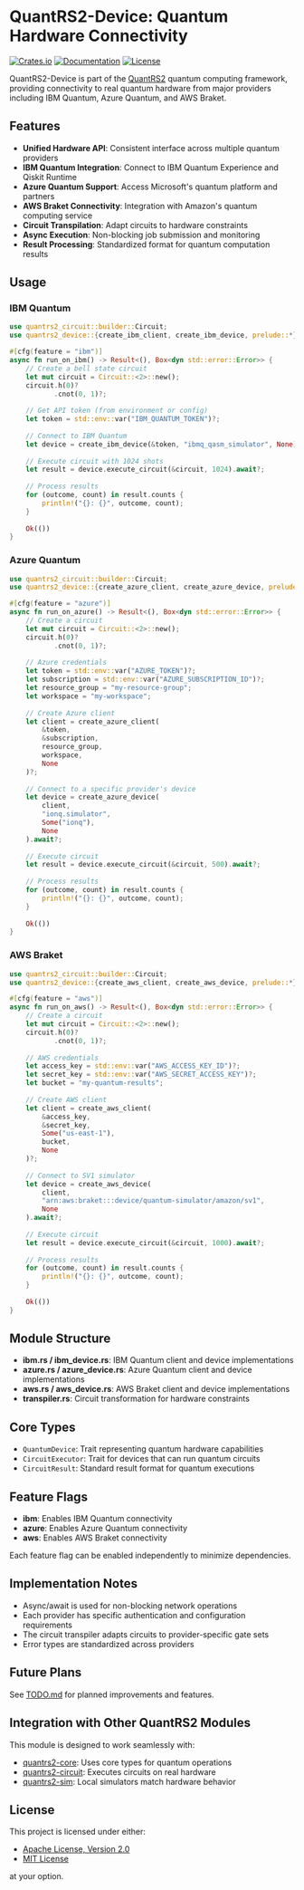 # QuantRS2-Device: Quantum Hardware Connectivity

[![Crates.io](https://img.shields.io/crates/v/quantrs2-device.svg)](https://crates.io/crates/quantrs2-device)
[![Documentation](https://docs.rs/quantrs2-device/badge.svg)](https://docs.rs/quantrs2-device)
[![License](https://img.shields.io/badge/license-MIT%2FApache--2.0-blue.svg)](https://github.com/cool-japan/quantrs)

QuantRS2-Device is part of the [QuantRS2](https://github.com/cool-japan/quantrs) quantum computing framework, providing connectivity to real quantum hardware from major providers including IBM Quantum, Azure Quantum, and AWS Braket.

## Features

- **Unified Hardware API**: Consistent interface across multiple quantum providers
- **IBM Quantum Integration**: Connect to IBM Quantum Experience and Qiskit Runtime
- **Azure Quantum Support**: Access Microsoft's quantum platform and partners
- **AWS Braket Connectivity**: Integration with Amazon's quantum computing service
- **Circuit Transpilation**: Adapt circuits to hardware constraints
- **Async Execution**: Non-blocking job submission and monitoring
- **Result Processing**: Standardized format for quantum computation results

## Usage

### IBM Quantum

```rust
use quantrs2_circuit::builder::Circuit;
use quantrs2_device::{create_ibm_client, create_ibm_device, prelude::*};

#[cfg(feature = "ibm")]
async fn run_on_ibm() -> Result<(), Box<dyn std::error::Error>> {
    // Create a bell state circuit
    let mut circuit = Circuit::<2>::new();
    circuit.h(0)?
           .cnot(0, 1)?;
    
    // Get API token (from environment or config)
    let token = std::env::var("IBM_QUANTUM_TOKEN")?;
    
    // Connect to IBM Quantum
    let device = create_ibm_device(&token, "ibmq_qasm_simulator", None).await?;
    
    // Execute circuit with 1024 shots
    let result = device.execute_circuit(&circuit, 1024).await?;
    
    // Process results
    for (outcome, count) in result.counts {
        println!("{}: {}", outcome, count);
    }
    
    Ok(())
}
```

### Azure Quantum

```rust
use quantrs2_circuit::builder::Circuit;
use quantrs2_device::{create_azure_client, create_azure_device, prelude::*};

#[cfg(feature = "azure")]
async fn run_on_azure() -> Result<(), Box<dyn std::error::Error>> {
    // Create a circuit
    let mut circuit = Circuit::<2>::new();
    circuit.h(0)?
           .cnot(0, 1)?;
    
    // Azure credentials
    let token = std::env::var("AZURE_TOKEN")?;
    let subscription = std::env::var("AZURE_SUBSCRIPTION_ID")?;
    let resource_group = "my-resource-group";
    let workspace = "my-workspace";
    
    // Create Azure client
    let client = create_azure_client(
        &token, 
        &subscription, 
        resource_group, 
        workspace, 
        None
    )?;
    
    // Connect to a specific provider's device
    let device = create_azure_device(
        client, 
        "ionq.simulator", 
        Some("ionq"), 
        None
    ).await?;
    
    // Execute circuit
    let result = device.execute_circuit(&circuit, 500).await?;
    
    // Process results
    for (outcome, count) in result.counts {
        println!("{}: {}", outcome, count);
    }
    
    Ok(())
}
```

### AWS Braket

```rust
use quantrs2_circuit::builder::Circuit;
use quantrs2_device::{create_aws_client, create_aws_device, prelude::*};

#[cfg(feature = "aws")]
async fn run_on_aws() -> Result<(), Box<dyn std::error::Error>> {
    // Create a circuit
    let mut circuit = Circuit::<2>::new();
    circuit.h(0)?
           .cnot(0, 1)?;
    
    // AWS credentials
    let access_key = std::env::var("AWS_ACCESS_KEY_ID")?;
    let secret_key = std::env::var("AWS_SECRET_ACCESS_KEY")?;
    let bucket = "my-quantum-results";
    
    // Create AWS client
    let client = create_aws_client(
        &access_key, 
        &secret_key, 
        Some("us-east-1"), 
        bucket, 
        None
    )?;
    
    // Connect to SV1 simulator
    let device = create_aws_device(
        client,
        "arn:aws:braket:::device/quantum-simulator/amazon/sv1",
        None
    ).await?;
    
    // Execute circuit
    let result = device.execute_circuit(&circuit, 1000).await?;
    
    // Process results
    for (outcome, count) in result.counts {
        println!("{}: {}", outcome, count);
    }
    
    Ok(())
}
```

## Module Structure

- **ibm.rs / ibm_device.rs**: IBM Quantum client and device implementations
- **azure.rs / azure_device.rs**: Azure Quantum client and device implementations
- **aws.rs / aws_device.rs**: AWS Braket client and device implementations
- **transpiler.rs**: Circuit transformation for hardware constraints

## Core Types

- `QuantumDevice`: Trait representing quantum hardware capabilities
- `CircuitExecutor`: Trait for devices that can run quantum circuits
- `CircuitResult`: Standard result format for quantum executions

## Feature Flags

- **ibm**: Enables IBM Quantum connectivity
- **azure**: Enables Azure Quantum connectivity
- **aws**: Enables AWS Braket connectivity

Each feature flag can be enabled independently to minimize dependencies.

## Implementation Notes

- Async/await is used for non-blocking network operations
- Each provider has specific authentication and configuration requirements
- The circuit transpiler adapts circuits to provider-specific gate sets
- Error types are standardized across providers

## Future Plans

See [TODO.md](TODO.md) for planned improvements and features.

## Integration with Other QuantRS2 Modules

This module is designed to work seamlessly with:
- [quantrs2-core](../core/README.md): Uses core types for quantum operations
- [quantrs2-circuit](../circuit/README.md): Executes circuits on real hardware
- [quantrs2-sim](../sim/README.md): Local simulators match hardware behavior

## License

This project is licensed under either:

- [Apache License, Version 2.0](../LICENSE-APACHE)
- [MIT License](../LICENSE-MIT)

at your option.